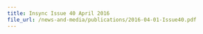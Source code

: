 ```yaml
---
title: Insync Issue 40 April 2016
file_url: /news-and-media/publications/2016-04-01-Issue40.pdf
---
```

